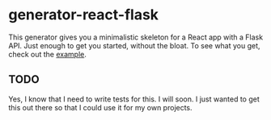# generator-react-flask

This generator gives you a minimalistic skeleton for a React app with a Flask API. Just enough to get you started, without the bloat. To see what you get, check out the [example](example).

## TODO

Yes, I know that I need to write tests for this. I will soon. I just wanted to get this out there so that I could use it for my own projects.
